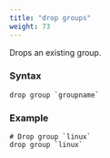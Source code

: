 ```yaml
---
title: "drop groups"
weight: 73
---
```


Drops an existing group.

### Syntax

	drop group `groupname`


### Example

	# Drop group `linux`
	drop group `linux`